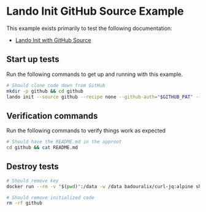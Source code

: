 # Lando Init GitHub Source Example

This example exists primarily to test the following documentation:

* [Lando Init with GitHub Source](https://docs.lando.dev/cli/init.html#github)

## Start up tests

Run the following commands to get up and running with this example.

```bash
# Should clone code down from GitHub
mkdir -p github && cd github
lando init --source github --recipe none --github-auth="$GITHUB_PAT" --github-repo="git@github.com:lando/lando.git" --github-key-name="$GITHUB_KEY_NAME" --yes
```

## Verification commands

Run the following commands to verify things work as expected

```bash
# Should have the README.md in the approot
cd github && cat README.md
```

## Destroy tests

```bash
# Should remove key
docker run --rm -v "$(pwd)":/data -w /data badouralix/curl-jq:alpine sh -c "/data/remove-key.sh $GITHUB_PAT $GITHUB_KEY_NAME"

# Should remove initialized code
rm -rf github
```
